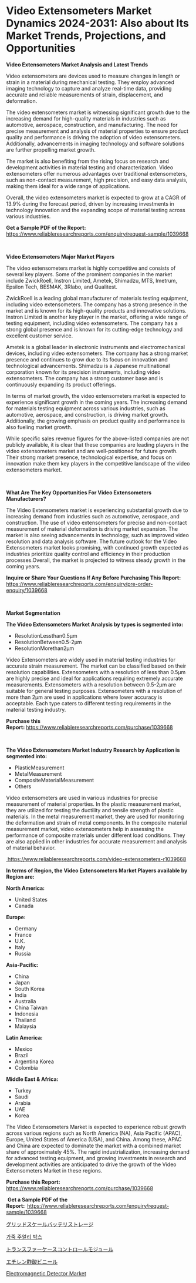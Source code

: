 <p><h1>Video Extensometers Market Dynamics 2024-2031: Also about Its Market Trends, Projections, and Opportunities</h1></p><p><strong>Video Extensometers Market Analysis and Latest Trends</strong></p>
<p><p>Video extensometers are devices used to measure changes in length or strain in a material during mechanical testing. They employ advanced imaging technology to capture and analyze real-time data, providing accurate and reliable measurements of strain, displacement, and deformation.</p><p>The video extensometers market is witnessing significant growth due to the increasing demand for high-quality materials in industries such as automotive, aerospace, construction, and manufacturing. The need for precise measurement and analysis of material properties to ensure product quality and performance is driving the adoption of video extensometers. Additionally, advancements in imaging technology and software solutions are further propelling market growth.</p><p>The market is also benefiting from the rising focus on research and development activities in material testing and characterization. Video extensometers offer numerous advantages over traditional extensometers, such as non-contact measurement, high precision, and easy data analysis, making them ideal for a wide range of applications.</p><p>Overall, the video extensometers market is expected to grow at a CAGR of 13.9% during the forecast period, driven by increasing investments in technology innovation and the expanding scope of material testing across various industries.</p></p>
<p><strong>Get a Sample PDF of the Report:&nbsp;</strong> <a href="https://www.reliableresearchreports.com/enquiry/request-sample/1039668">https://www.reliableresearchreports.com/enquiry/request-sample/1039668</a></p>
<p>&nbsp;</p>
<p><strong>Video Extensometers Major Market Players</strong></p>
<p><p>The video extensometers market is highly competitive and consists of several key players. Some of the prominent companies in the market include ZwickRoell, Instron Limited, Ametek, Shimadzu, MTS, Imetrum, Epsilon Tech, BESMAK, 3Rlabo, and Qualitest.</p><p>ZwickRoell is a leading global manufacturer of materials testing equipment, including video extensometers. The company has a strong presence in the market and is known for its high-quality products and innovative solutions. Instron Limited is another key player in the market, offering a wide range of testing equipment, including video extensometers. The company has a strong global presence and is known for its cutting-edge technology and excellent customer service.</p><p>Ametek is a global leader in electronic instruments and electromechanical devices, including video extensometers. The company has a strong market presence and continues to grow due to its focus on innovation and technological advancements. Shimadzu is a Japanese multinational corporation known for its precision instruments, including video extensometers. The company has a strong customer base and is continuously expanding its product offerings.</p><p>In terms of market growth, the video extensometers market is expected to experience significant growth in the coming years. The increasing demand for materials testing equipment across various industries, such as automotive, aerospace, and construction, is driving market growth. Additionally, the growing emphasis on product quality and performance is also fueling market growth.</p><p>While specific sales revenue figures for the above-listed companies are not publicly available, it is clear that these companies are leading players in the video extensometers market and are well-positioned for future growth. Their strong market presence, technological expertise, and focus on innovation make them key players in the competitive landscape of the video extensometers market.</p></p>
<p>&nbsp;</p>
<p><strong>What Are The Key Opportunities For Video Extensometers Manufacturers?</strong></p>
<p><p>The Video Extensometers market is experiencing substantial growth due to increasing demand from industries such as automotive, aerospace, and construction. The use of video extensometers for precise and non-contact measurement of material deformation is driving market expansion. The market is also seeing advancements in technology, such as improved video resolution and data analysis software. The future outlook for the Video Extensometers market looks promising, with continued growth expected as industries prioritize quality control and efficiency in their production processes.Overall, the market is projected to witness steady growth in the coming years.</p></p>
<p><strong>Inquire or Share Your Questions If Any Before Purchasing This Report:</strong> <a href="https://www.reliableresearchreports.com/enquiry/pre-order-enquiry/1039668">https://www.reliableresearchreports.com/enquiry/pre-order-enquiry/1039668</a></p>
<p>&nbsp;</p>
<p><strong>Market Segmentation</strong></p>
<p><strong>The Video Extensometers Market Analysis by types is segmented into:</strong></p>
<p><ul><li>ResolutionLessthan0.5μm</li><li>ResolutionBetween0.5-2μm</li><li>ResolutionMorethan2μm</li></ul></p>
<p><p>Video Extensometers are widely used in material testing industries for accurate strain measurement. The market can be classified based on their resolution capabilities. Extensometers with a resolution of less than 0.5μm are highly precise and ideal for applications requiring extremely accurate measurements. Extensometers with a resolution between 0.5-2μm are suitable for general testing purposes. Extensometers with a resolution of more than 2μm are used in applications where lower accuracy is acceptable. Each type caters to different testing requirements in the material testing industry.</p></p>
<p><strong>Purchase this Report:&nbsp;</strong><a href="https://www.reliableresearchreports.com/purchase/1039668">https://www.reliableresearchreports.com/purchase/1039668</a></p>
<p>&nbsp;</p>
<p><strong>The Video Extensometers Market Industry Research by Application is segmented into:</strong></p>
<p><ul><li>PlasticMeasurement</li><li>MetalMeasurement</li><li>CompositeMaterialMeasurement</li><li>Others</li></ul></p>
<p><p>Video extensometers are used in various industries for precise measurement of material properties. In the plastic measurement market, they are utilized for testing the ductility and tensile strength of plastic materials. In the metal measurement market, they are used for monitoring the deformation and strain of metal components. In the composite material measurement market, video extensometers help in assessing the performance of composite materials under different load conditions. They are also applied in other industries for accurate measurement and analysis of material behavior.</p></p>
<p><a href="https://www.reliableresearchreports.com/video-extensometers-r1039668">&nbsp;https://www.reliableresearchreports.com/video-extensometers-r1039668</a></p>
<p><strong>In terms of Region, the Video Extensometers Market Players available by Region are:</strong></p>
<p>
    <p> <strong> North America: </strong>
        <ul>
            <li>United States</li>
            <li>Canada</li>
        </ul>
        </p> 
    <p> <strong> Europe: </strong>
        <ul>
            <li>Germany</li>
            <li>France</li>
            <li>U.K.</li>
            <li>Italy</li>
            <li>Russia</li>
        </ul>
        </p> 
    <p> <strong> Asia-Pacific: </strong>
        <ul>
            <li>China</li>
            <li>Japan</li>
            <li>South Korea</li>
            <li>India</li>
            <li>Australia</li>
            <li>China Taiwan</li>
            <li>Indonesia</li>
            <li>Thailand</li>
            <li>Malaysia</li>
        </ul>
        </p> 
    <p> <strong> Latin America: </strong>
        <ul>
            <li>Mexico</li>
            <li>Brazil</li>
            <li>Argentina Korea</li>
            <li>Colombia</li>
        </ul>
        </p> 
    <p> <strong> Middle East & Africa: </strong>
        <ul>
            <li>Turkey</li>
            <li>Saudi</li>
            <li>Arabia</li>
            <li>UAE</li>
            <li>Korea</li>
        </ul>
    </p>
    </p>
<p><p>The Video Extensometers Market is expected to experience robust growth across various regions such as North America (NA), Asia Pacific (APAC), Europe, United States of America (USA), and China. Among these, APAC and China are expected to dominate the market with a combined market share of approximately 45%. The rapid industrialization, increasing demand for advanced testing equipment, and growing investments in research and development activities are anticipated to drive the growth of the Video Extensometers Market in these regions.</p></p>
<p><strong>Purchase this Report: </strong><a href="https://www.reliableresearchreports.com/purchase/1039668">https://www.reliableresearchreports.com/purchase/1039668</a></p>
<p>&nbsp;<strong>Get a Sample PDF of the Report:&nbsp;&nbsp;</strong><a href="https://www.reliableresearchreports.com/enquiry/request-sample/1039668">https://www.reliableresearchreports.com/enquiry/request-sample/1039668</a></p>
<p><strong></strong></p>
<p><p><a href="https://medium.com/@hiramzulauf/%E3%82%B0%E3%83%AA%E3%83%83%E3%83%89%E8%A6%8F%E6%A8%A1%E3%81%AE%E3%83%90%E3%83%83%E3%83%86%E3%83%AA%E3%83%BC%E8%B2%AF%E8%94%B5%E5%B8%82%E5%A0%B4%E3%81%AF-%E5%B8%82%E5%A0%B4%E3%82%B7%E3%82%A7%E3%82%A2-%E3%82%B5%E3%82%A4%E3%82%BA-%E3%81%8A%E3%82%88%E3%81%B32031%E5%B9%B4%E3%81%BE%E3%81%A7%E3%81%AE%E4%BA%88%E6%B8%AC%E3%81%AB%E7%84%A6%E7%82%B9%E3%82%92%E5%BD%93%E3%81%A6%E3%81%A6%E3%81%84%E3%81%BE%E3%81%99-1574bea3c771">グリッドスケールバッテリストレージ</a></p><p><a href="https://medium.com/@kenyonjohns/%EA%B0%80%EC%A3%BD-%EB%B3%B4%EC%84%9D%ED%95%A8-%EC%8B%9C%EC%9E%A5-%EC%8B%9C%EC%9E%A5-cagr-%EC%8B%9C%EC%9E%A5-%EB%8F%99%ED%96%A5-%EB%B0%8F-%EC%84%B1%EC%9E%A5-%EC%A0%84%EB%9E%B5%EC%97%90-%EB%8C%80%ED%95%9C-%ED%86%B5%EC%B0%B0%EB%A0%A5-7605e45e0222">가죽 주얼리 박스</a></p><p><a href="https://github.com/vlcostes/Market-Research-Report-List-1/blob/main/313673238657.md">トランスファーケースコントロールモジュール</a></p><p><a href="https://medium.com/@jarrellroob/%E3%82%A8%E3%83%81%E3%83%AC%E3%83%B3-%E3%83%93%E3%83%8B%E3%83%AB%E3%82%A2%E3%82%BB%E3%83%86%E3%83%BC%E3%83%88%E5%B8%82%E5%A0%B4-2031%E5%B9%B4%E3%81%BE%E3%81%A7%E3%81%AE%E3%83%88%E3%83%AC%E3%83%B3%E3%83%89-%E4%BA%88%E6%B8%AC-%E7%AB%B6%E4%BA%89%E5%88%86%E6%9E%90-2eec71a22cae">エチレン酢酸ビニール</a></p><p><a href="https://github.com/marloy8/Market-Research-Report-List-4/blob/main/electromagnetic-detector-market.md">Electromagnetic Detector Market</a></p></p>